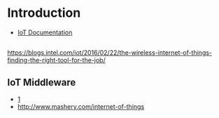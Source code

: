# Introduction

- [IoT Documentation](https://software.intel.com/en-us/iot/documentation)

## 

https://blogs.intel.com/iot/2016/02/22/the-wireless-internet-of-things-finding-the-right-tool-for-the-job/

## IoT Middleware

- [1](http://git.yoctoproject.org/cgit/cgit.cgi/meta-intel-iot-middleware/tree/)
- http://www.mashery.com/internet-of-things
